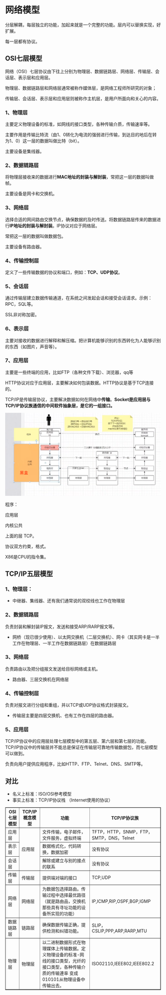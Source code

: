 # 网络模型

分层解耦，每层独立的功能，加起来就是一个完整的功能。层内可以替换实现，好扩展。

每一层都有协议。

## OSI七层模型

网络（OSI）七层协议由下往上分别为物理层、数据链路层、网络层、传输层、会话层、表示层和应用层。

物理层、数据链路层和网络层通常被称作媒体层，是网络工程师所研究的对象；

传输层、会话层、表示层和应用层则被称作主机层，是用户所面向和关心的内容。

### 1、物理层

主要定义物理设备的标准，如网线的接口类型，各种传输介质，传输速率等。

主要作用是传输比特流（由1、0转化为电流的强弱进行传输，到达目的地后在转为1、0）这一层的数据叫做比特（bit）。

主要设备是集线器。

### 2、数据链路层

将物理层接收来的数据进行**MAC地址的封装与解封装**，常把这一层的数据叫做帧。

主要设备是网卡和交换机。

### 3、网络层

选择合适的网间路由交换节点，确保数据的及时传送。将数据链路层传来的数据进行**IP地址的封装与解封装**。IP协议对应于网络层。

常把这一层的数据叫做数据包。

主要设备有路由器。

### 4、传输控制层

定义了一些传输数据的协议和端口，例如：**TCP、UDP协议**。

### 5、会话层

通过传输层建立数据传输通道，在系统之间发起会话和接受会话请求。示例：RPC，SQL等。

SSL非对称加密。

### 6、表示层

主要对接收的数据进行解释和解压缩。把计算机能够识别的东西转化为人能够识别的东西（如图片，声音等）。

### 7、应用层

主要是一些终端的应用，比如FTP（各种文件下载）、浏览器，qq等

HTTP协议对应于应用层，主要解决如何包装数据。HTTP协议是基于TCP连接的。

TCP/IP是传输层协议，主要解决数据如何在网络中**传输**。**Socket是应用层与TCP/IP协议族通信的中间软件抽象层，是它的一组接口。**



![image-20230218203907798](网络模型.assets/image-20230218203907798.png)

程序：

应用层

内核公共

上面的层 TCP。



协议双方约束，格式。

X86是CPU的指令集。

## TCP/IP五层模型

### 1、物理层：

- 中继器、集线器、还有我们通常说的双绞线也工作在物理层

### 2、数据链路层

负责封装和解封装IP报文，发送和接受ARP/RARP报文等。

- 网桥（现已很少使用）、以太网交换机（二层交换机）、网卡（其实网卡是一半工作在物理层、一半工作在数据链路层）在数据链路层

### 3、网络层

负责路由以及把分组报文发送给目标网络或主机。

- 路由器、三层交换机在网络层

### 4、传输控制层

负责对报文进行分组和重组，并以TCP或UDP协议格式封装报文。

- 传输层主要是四层交换机、也有工作在四层的路由器。

### 5、应用层

TCP/IP协议中的应用层处理七层模型中的第五层、第六层和第七层的功能。TCP/IP协议中的传输层并不能总是保证在传输层可靠地传输数据包，而七层模型可以做到。

负责向用户提供应用程序，比如HTTP、FTP、Telnet、DNS、SMTP等。

## 对比

- ﻿名义上标准：ISO/OSl参考模型
- ﻿事实上标准：TCP/IP协议栈 （Internet使用的协议）

<table border> 
  <tr><th>OSI七层模型</th><th>TCP/IP概念模型</th><th>功能</th><th>TCP/IP协议族</th></tr>
  <tr><td>应用层</td><td rowspan=3>应用层</td><td>文件传输，电子邮件，文件服务，虚拟终端</td><td>TFTP，HTTP，SNMP，FTP，SMTP，DNS，Telnet</td></tr>
  <tr><td>表示层</td><td>数据格式化，代码转换，数据加密</td><td>没有协议</td></tr>
  <tr><td>会话层</td><td>解除或建立与别的接点的联系</td><td>没有协议</td></tr>
  <tr><td>传输层</td><td>传输层</td><td>提供端对端的接口</td><td>TCP,UDP</td></tr>
  <tr><td>网络层</td><td>网络层</td><td>为数据包选择路由。传输过程中选择最优路径（就是路由品，交换机那些具有寻址功能的设备所实现的功能）</td><td>IP,ICMP,RIP,OSPF,BGP,IGMP</td></tr>
	<tr><td>数据链路层</td><td>链路层</td><td>确保数据传输正确，提供检测和纠错功能。</td><td>SLIP，CSLIP,PPP,ARP,RARP,MTU</td></tr>
  <tr><td>物理层</td><td>物理层</td><td>以二进制数据形式在物理媒体上传输数据。定义物理设备的标准-网线的接口类型，光纤的接口类型，各种传输介质的传输連率
变成010101从物理设备中传输出去。</td><td>ISO02110,IEEE802,IEEE802.2</td></tr>
</table>
